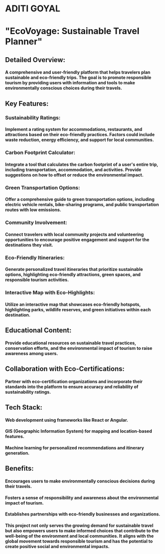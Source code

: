 # ADITI GOYAL

# "EcoVoyage: Sustainable Travel Planner"

## Detailed Overview:
#### A comprehensive and user-friendly platform that helps travelers plan sustainable and eco-friendly trips. The goal is to promote responsible tourism by providing users with information and tools to make environmentally conscious choices during their travels.

## Key Features:

### Sustainability Ratings:

#### Implement a rating system for accommodations, restaurants, and attractions based on their eco-friendly practices. Factors could include waste reduction, energy efficiency, and support for local communities.

### Carbon Footprint Calculator:

#### Integrate a tool that calculates the carbon footprint of a user's entire trip, including transportation, accommodation, and activities. Provide suggestions on how to offset or reduce the environmental impact.

### Green Transportation Options:

#### Offer a comprehensive guide to green transportation options, including electric vehicle rentals, bike-sharing programs, and public transportation routes with low emissions.

### Community Involvement:

#### Connect travelers with local community projects and volunteering opportunities to encourage positive engagement and support for the destinations they visit.

### Eco-Friendly Itineraries:

#### Generate personalized travel itineraries that prioritize sustainable options, highlighting eco-friendly attractions, green spaces, and responsible tourism activities.

### Interactive Map with Eco-Highlights:

#### Utilize an interactive map that showcases eco-friendly hotspots, highlighting parks, wildlife reserves, and green initiatives within each destination.

## Educational Content:

#### Provide educational resources on sustainable travel practices, conservation efforts, and the environmental impact of tourism to raise awareness among users.

## Collaboration with Eco-Certifications:

#### Partner with eco-certification organizations and incorporate their standards into the platform to ensure accuracy and reliability of sustainability ratings.

## Tech Stack:

#### Web development using frameworks like React or Angular.
#### GIS (Geographic Information System) for mapping and location-based features.
#### Machine learning for personalized recommendations and itinerary generation.

## Benefits:

#### Encourages users to make environmentally conscious decisions during their travels.
#### Fosters a sense of responsibility and awareness about the environmental impact of tourism.
#### Establishes partnerships with eco-friendly businesses and organizations.
#### This project not only serves the growing demand for sustainable travel but also empowers users to make informed choices that contribute to the well-being of the environment and local communities. It aligns with the global movement towards responsible tourism and has the potential to create positive social and environmental impacts.
